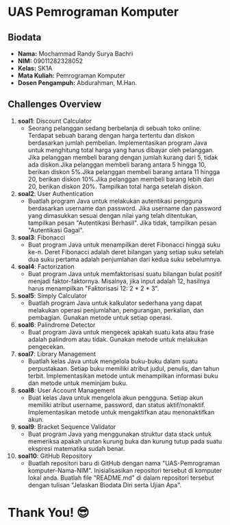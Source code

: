 # UAS Pemrograman Komputer

## Biodata

- **Nama:** Mochammad Randy Surya Bachri
- **NIM:** 09011282328052
- **Kelas:** SK1A
- **Mata Kuliah:** Pemrograman Komputer
- **Dosen Pengampuh:** Abdurahman, M.Han.

## Challenges Overview
1. **soal1**: Discount Calculator
   - Seorang pelanggan sedang berbelanja di sebuah toko online. Terdapat sebuah barang dengan harga tertentu dan diskon berdasarkan jumlah pembelian. Implementasikan program Java untuk menghitung total harga yang      harus dibayar oleh pelanggan. Jika pelanggan membeli barang dengan jumlah kurang dari 5, tidak ada diskon.Jika pelanggan membeli barang antara 5 hingga 10, berikan diskon 5%.Jika pelanggan membeli barang antara 11 hingga 20, berikan diskon 10%.Jika pelanggan membeli barang lebih dari 20, berikan diskon 20%. Tampilkan total harga setelah diskon.
2. **soal2**: User Authentication 
   - Buatlah program Java untuk melakukan autentikasi pengguna berdasarkan username dan password. Jika username dan password yang dimasukkan sesuai dengan nilai yang telah ditentukan, tampilkan pesan "Autentikasi      Berhasil". Jika tidak, tampilkan pesan "Autentikasi Gagal".
3. **soal3**: Fibonacci 
   - Buat program Java untuk menampilkan deret Fibonacci hingga suku ke-n. Deret Fibonacci adalah deret bilangan yang setiap suku setelah dua suku pertama adalah penjumlahan dari kedua suku sebelumnya.
4. **soal4**: Factorization 
   - Buat program Java untuk memfaktorisasi suatu bilangan bulat positif menjadi faktor-faktornya. Misalnya, jika input adalah 12, hasilnya harus menampilkan "Faktorisasi 12: 2 * 2 * 3".
5. **soal5**: Simply Calculator
   - Buatlah program Java untuk kalkulator sederhana yang dapat melakukan operasi penjumlahan, pengurangan, perkalian, dan pembagian. Gunakan metode untuk setiap operasi.
6. **soal6**: Palindrome Detector
   - Buat program Java untuk mengecek apakah suatu kata atau frase adalah palindrom atau tidak. Gunakan metode untuk melakukan pengecekan.
7. **soal7**: Library Management 
   - Buatlah kelas Java untuk mengelola buku-buku dalam suatu perpustakaan. Setiap buku memiliki atribut judul, penulis, dan tahun terbit. Implementasikan metode untuk menampilkan informasi buku dan metode untuk       meminjam buku.
8. **soal8**: User Account Management 
   - Buat kelas Java untuk mengelola akun pengguna. Setiap akun memiliki atribut username, password, dan status aktif/nonaktif. Implementasikan metode untuk mengaktifkan atau menonaktifkan akun.
9. **soal9**: Bracket Sequence Validator
   - Buat program Java yang menggunakan struktur data stack untuk memeriksa apakah urutan kurung buka dan kurung tutup pada suatu ekspresi matematika sudah benar.
10. **soal10**: GitHub Repository
    - Buatlah repositori baru di GitHub dengan nama "UAS-Pemrograman komputer-Nama-NIM". Inisialisasikan repositori tersebut di komputer lokal anda. Buatlah file "README.md" di dalam repositori tersebut dengan          tulisan "Jelaskan Biodata Diri serta Ujian Apa".
      
# Thank You! 😎
 
